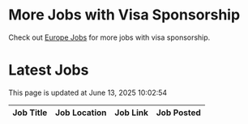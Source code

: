 # More Jobs with Visa Sponsorship

Check out [Europe Jobs](https://github.com/sureshparimi/europejobs#latest-jobs) for more jobs with visa sponsorship.

# Latest Jobs

This page is updated at June 13, 2025 10:02:54

| Job Title | Job Location | Job Link | Job Posted |
| --- | --- | --- | --- |
